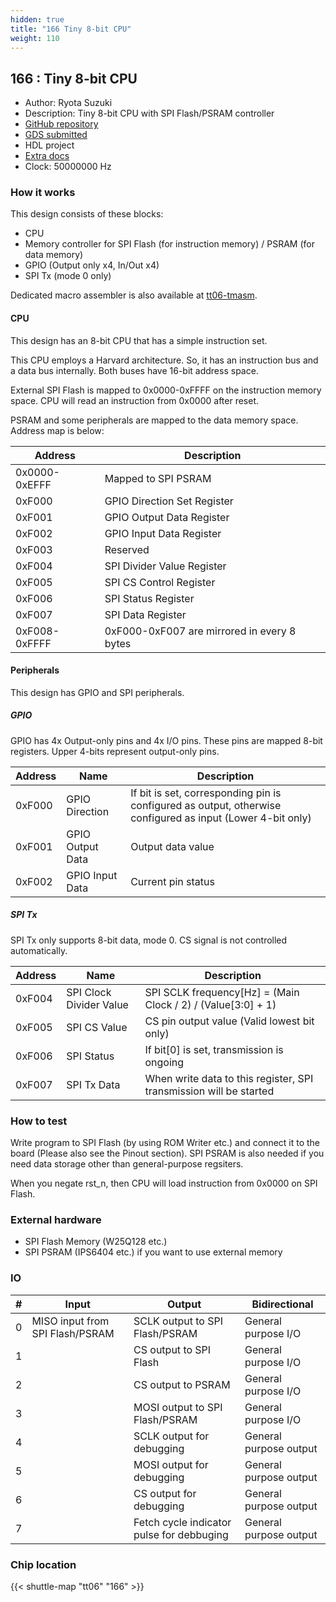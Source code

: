 ```yaml
---
hidden: true
title: "166 Tiny 8-bit CPU"
weight: 110
---
```


## 166 : Tiny 8-bit CPU

* Author: Ryota Suzuki
* Description: Tiny 8-bit CPU with SPI Flash/PSRAM controller
* [GitHub repository](https://github.com/JA1TYE/tt06-TYE-tiny-cpu)
* [GDS submitted](https://github.com/JA1TYE/tt06-TYE-tiny-cpu/actions/runs/8674224237)
* HDL project
* [Extra docs]()
* Clock: 50000000 Hz

<!---

This file is used to generate your project datasheet. Please fill in the information below and delete any unused
sections.

You can also include images in this folder and reference them in the markdown. Each image must be less than
512 kb in size, and the combined size of all images must be less than 1 MB.
-->


### How it works

This design consists of these blocks:

- CPU
- Memory controller for SPI Flash (for instruction memory) / PSRAM (for data memory)
- GPIO (Output only x4, In/Out x4)
- SPI Tx (mode 0 only)

Dedicated macro assembler is also available at [tt06-tmasm](https://github.com/JA1TYE/tt06-tmasm).

#### CPU

This design has an 8-bit CPU that has a simple instruction set.

This CPU employs a Harvard architecture. So, it has an instruction bus and a data bus internally.
Both buses have 16-bit address space.

External SPI Flash is mapped to 0x0000-0xFFFF on the instruction memory space.
CPU will read an instruction from 0x0000 after reset.

PSRAM and some peripherals are mapped to the data memory space.
Address map is below:

|Address|Description|
|---|---|
|0x0000-0xEFFF|Mapped to SPI PSRAM|
|0xF000|GPIO Direction Set Register|
|0xF001|GPIO Output Data Register|
|0xF002|GPIO Input Data Register|
|0xF003|Reserved|
|0xF004|SPI Divider Value Register|
|0xF005|SPI CS Control Register|
|0xF006|SPI Status Register|
|0xF007|SPI Data Register|
|0xF008-0xFFFF|0xF000-0xF007 are mirrored in every 8 bytes|

#### Peripherals

This design has GPIO and SPI peripherals.

##### GPIO

GPIO has 4x Output-only pins and 4x I/O pins.
These pins are mapped 8-bit registers. Upper 4-bits represent output-only pins.

|Address|Name|Description|
|---|---|---|
|0xF000|GPIO Direction|If bit is set, corresponding pin is configured as output, otherwise configured as input (Lower 4-bit only)|
|0xF001|GPIO Output Data|Output data value|
|0xF002|GPIO Input Data|Current pin status|

##### SPI Tx

SPI Tx only supports 8-bit data, mode 0.
CS signal is not controlled automatically.

|Address|Name|Description|
|---|---|---|
|0xF004|SPI Clock Divider Value|SPI SCLK frequency[Hz] = (Main Clock / 2) / (Value[3:0] + 1) |
|0xF005|SPI CS Value|CS pin output value (Valid lowest bit only)|
|0xF006|SPI Status|If bit[0] is set, transmission is ongoing|
|0xF007|SPI Tx Data|When write data to this register, SPI transmission will be started|

### How to test

Write program to SPI Flash (by using ROM Writer etc.) and connect it to the board (Please also see the Pinout section).
SPI PSRAM is also needed if you need data storage other than general-purpose regsiters.

When you negate rst_n, then CPU will load instruction from 0x0000 on SPI Flash.

### External hardware

- SPI Flash Memory (W25Q128 etc.)
- SPI PSRAM (IPS6404 etc.) if you want to use external memory


### IO

| #             | Input    | Output   | Bidirectional   |
| ------------- | -------- | -------- | --------------- |
| 0 | MISO input from SPI Flash/PSRAM  | SCLK output to SPI Flash/PSRAM  | General purpose I/O        |
| 1 |   | CS output to SPI Flash  | General purpose I/O        |
| 2 |   | CS output to PSRAM  | General purpose I/O        |
| 3 |   | MOSI output to SPI Flash/PSRAM  | General purpose I/O        |
| 4 |   | SCLK output for debugging  | General purpose output        |
| 5 |   | MOSI output for debugging  | General purpose output        |
| 6 |   | CS output for debugging  | General purpose output        |
| 7 |   | Fetch cycle indicator pulse for debbuging  | General purpose output        |


### Chip location

{{< shuttle-map "tt06" "166" >}}

